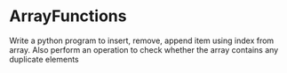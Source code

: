 # ArrayFunctions
Write a python program to insert, remove, append item using index from array. Also perform an operation to check whether the array contains any duplicate elements
